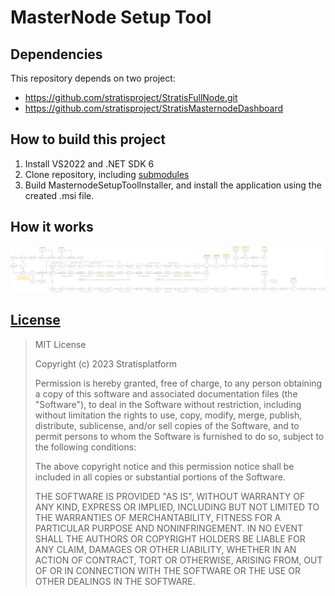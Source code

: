 # MasterNode Setup Tool

## Dependencies

This repository depends on two project:
- https://github.com/stratisproject/StratisFullNode.git
- https://github.com/stratisproject/StratisMasternodeDashboard

## How to build this project

1. Install VS2022 and .NET SDK 6
2. Clone repository, including [submodules](https://git-scm.com/book/en/v2/Git-Tools-Submodules)
3. Build MasternodeSetupToolInstaller, and install the application using the created .msi file.

## How it works 

![Algorithm scheme](Documentation/algorithm.svg)

## [License](Documentation/LICENSE) 

> MIT License
>
> Copyright (c) 2023 Stratisplatform
>
> Permission is hereby granted, free of charge, to any person obtaining a copy
> of this software and associated documentation files (the "Software"), to deal
> in the Software without restriction, including without limitation the rights
> to use, copy, modify, merge, publish, distribute, sublicense, and/or sell
> copies of the Software, and to permit persons to whom the Software is
> furnished to do so, subject to the following conditions:
>
> The above copyright notice and this permission notice shall be included in all
> copies or substantial portions of the Software.
>
> THE SOFTWARE IS PROVIDED "AS IS", WITHOUT WARRANTY OF ANY KIND, EXPRESS OR
> IMPLIED, INCLUDING BUT NOT LIMITED TO THE WARRANTIES OF MERCHANTABILITY,
> FITNESS FOR A PARTICULAR PURPOSE AND NONINFRINGEMENT. IN NO EVENT SHALL THE
> AUTHORS OR COPYRIGHT HOLDERS BE LIABLE FOR ANY CLAIM, DAMAGES OR OTHER
> LIABILITY, WHETHER IN AN ACTION OF CONTRACT, TORT OR OTHERWISE, ARISING FROM,
> OUT OF OR IN CONNECTION WITH THE SOFTWARE OR THE USE OR OTHER DEALINGS IN THE
> SOFTWARE.
